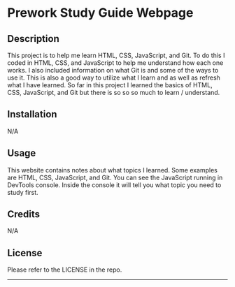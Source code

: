 # Prework Study Guide Webpage

## Description

This project is to help me learn HTML, CSS, JavaScript, and Git. To do this I coded in HTML, CSS, and JavaScript to help me understand how each one works. I also included information on what Git is and some of the ways to use it. This is also a good way to utilize what I learn and as well as refresh what I have learned. So far in this project I learned the basics of HTML, CSS, JavaScript, and Git but there is so so so much to learn / understand. 

## Installation

N/A

## Usage

This website contains notes about what topics I learned. Some examples are HTML, CSS, JavaScript, and Git. You can see the JavaScript running in DevTools console. Inside the console it will tell you what topic you need to study first.

## Credits

N/A

## License

Please refer to the LICENSE in the repo.

---
